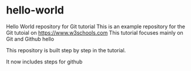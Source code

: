  # hello-world
Hello World repository for Git tutorial
This is an example repository for the Git tutoial on https://www.w3schools.com
This tutorial focuses mainly on Git and Github
hello

This repository is built step by step in the tutorial. 

It now includes steps for github
